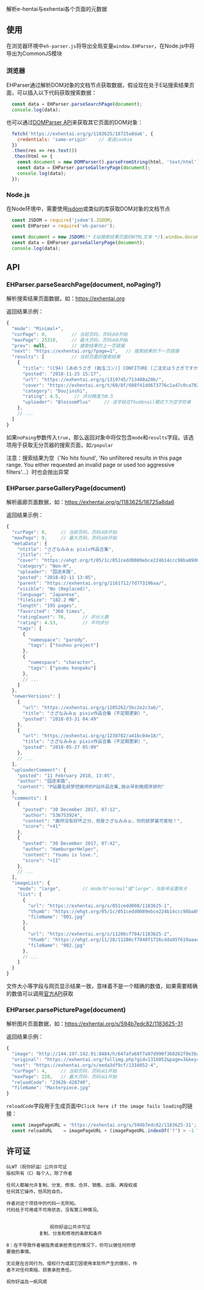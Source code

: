 解析e-hentai与exhentai各个页面的元数据

## 使用

在浏览器环境中`eh-parser.js`将导出全局变量`window.EHParser`，在Node.js中将导出为CommonJS模块

### 浏览器

EHParser通过解析DOM对象的文档节点获取数据，假设现在处于E站搜索结果页面，可以插入以下代码获取搜索数据：

```js
  const data = EHParser.parseSearchPage(document);
  console.log(data);
```

也可以通过[DOMParser API](https://developer.mozilla.org/zh-CN/docs/Web/API/DOMParser)来获取其它页面的DOM对象：

```js
  fetch('https://exhentai.org/g/1183625/18725a8da6', {
    credentials: 'same-origin'    // 发送cookie
  })
  .then(res => res.text())
  .then(html => {
    const document = new DOMParser().parseFromString(html, 'text/html');
    const data = EHParser.parseGalleryPage(document);
    console.log(data);
  });
```

### Node.js

在Node环境中，需要使用[jsdom](https://github.com/jsdom/jsdom)或类似的库获取DOM对象的文档节点

```js
  const JSDOM = require('jsdom').JSDOM;
  const EHParser = require('eh-parser');

  const document = new JSDOM(/* E站搜索结果页面的HTML文本 */).window.document;
  const data = EHParser.parseGalleryPage(document);
  console.log(data);
```

## API

### EHParser.parseSearchPage(document, noPaging?)

解析搜索结果页面数据，如：https://exhentai.org

返回结果示例：

```js
{
  "mode": "Minimal+",
  "curPage": 0,         // 当前页码，页码从0开始
  "maxPage": 25310,     // 最大页码，页码从0开始
  "prev": null,         // 搜索结果的上一页链接
  "next": "https://exhentai.org/?page=1",   // 搜索结果的下一页链接
  "results": [          // 当前页面的搜索结果
    {
      "title": "(C94) [あめうさぎ (飴玉コン)] CONFITURE (ご注文はうさぎですか?) [中国翻訳]",
      "posted": "2018-11-25 15:17",
      "url": "https://exhentai.org/g/1319745/713400a20b/",
      "cover": "https://exhentai.org/t/60/8f/608f41dd673776c1a47c0ca70275f98342c6884f-2697059-2116-3000-jpg_l.jpg",
      "category": "Doujinshi",
      "rating": 4.5,     // 评分精度为0.5
      "uploader": "BlossomPlus"     // 该字段在Thumbnail模式下为空字符串
    },
    // ...
  ]
}
```

如果`noPaing`参数传入`true`，那么返回对象中将仅包含`mode`和`results`字段。该选项用于获取无分页器的搜索页面，如`/popular`

注意：搜索结果为空（'No hits found', 'No unfiltered results in this page range. You either requested an invalid page or used too aggressive filters'...）时也会抛出异常

### EHParser.parseGalleryPage(document)

解析画廊页面数据，如：https://exhentai.org/g/1183625/18725a8da6

返回结果示例：

```js
{
  "curPage": 0,     // 当前页码，页码从0开始
  "maxPage": 9,     // 最大页码，页码从0开始
  "metaData": {
    "ntitle": "さざなみみぉ pixiv作品合集",
    "jtitle": "",
    "cover": "https://ehgt.org/t/05/1c/051cedd0089ebce224b14ccc98ba89d67ff3f284-954244-800-1119-jpg_250.jpg",
    "category": "Non-H",
    "uploader": "囧途末路",
    "posted": "2018-02-11 13:05",
    "parent": "https://exhentai.org/g/1161712/7d773196aa/",
    "visible": "No (Replaced)",
    "language": "Japanese",
    "fileSize": "182.2 MB",
    "length": "195 pages",
    "favorited": "368 times",
    "ratingCount": 76,      // 评分人数
    "rating": 4.53,         // 平均评分
    "tags": [
      {
        "namespace": "parody",
        "tags": ["touhou project"]
      },
      {
        "namespace": "character",
        "tags": ["youmu konpaku"]
      },
      // ...
    ]
  },
  "newerVersions": [
    {
      "url": "https://exhentai.org/g/1205262/5bc2e2c3a6/",
      "title": "さざなみみぉ pixiv作品合集（不定期更新）",
      "posted": "2018-03-31 04:49"
    },
    {
      "url": "https://exhentai.org/g/1230782/a41bc04e18/",
      "title": "さざなみみぉ pixiv作品合集（不定期更新）",
      "posted": "2018-05-27 05:09"
    },
    // ...
  ],
  "uploaderComment": {
    "posted": "11 February 2018, 13:05",
    "author": "囧途末路",
    "content": "P站著名妖梦控画师的P站作品合集,按从早到晚顺序排列"
  },
  "comments": [
    {
      "posted": "30 December 2017, 07:12",
      "author": "536753924",
      "content": "画师没有好坏之分，但是さざなみみぉ，你的妖梦最可爱啦！",
      "score": "+41"
    },
    {
      "posted": "30 December 2017, 07:42",
      "author": "HamburgerHelper",
      "content": "Youmu is love.",
      "score": "+11"
    },
    // ...
  ],
  "imageList": {
    "mode": "large",        // mode为"normal"或"large"，与账号设置有关
    "list": [
      {
        "url": "https://exhentai.org/s/051cedd008/1183625-1",
        "thumb": "https://ehgt.org/05/1c/051cedd0089ebce224b14ccc98ba89d67ff3f284-954244-800-1119-jpg_l.jpg",    // thumb仅在mode为"large"时存在
        "fileName": "001.jpg"
      },
      {
        "url": "https://exhentai.org/s/11286cf784/1183625-2",
        "thumb": "https://ehgt.org/11/28/11286cf7840f1726cdda95f619aaacd7d5a1f9fex1190142-800-1125-jpg_l.jpg",
        "fileName": "002.jpg"
      },
      // ...
    ]
  }
}
```

文件大小等字段与网页显示结果一致，意味着不是一个精确的数值，如果需要精确的数值可以调用[官方API](https://ehwiki.org/wiki/API)获取

### EHParser.parsePicturePage(document)

解析图片页面数据，如：https://exhentai.org/s/594b7edc82/1183625-31

返回结果示例：

```js
{
  "image": "http://144.197.142.91:8484/h/647afa68f7a97d990f360262f0e3bab872fbd501-216944-900-900-jpg/keystamp=1543465500-a9c0673140;fileindex=24684240;xres=2400/Masterpiece.jpg",
  "original": "https://exhentai.org/fullimg.php?gid=1316052&page=3&key=0cz2qum96tg",    // 原图下载链接，不存在时为null
  "next": "https://exhentai.org/s/eeda3df9cf/1316052-4",                                // 下一张图片的页面
  "curPage": 4,     // 当前页码，页码从1开始
  "maxPage": 220,   // 最大页码，页码从1开始
  "reloadCode": "23626-428740",
  "fileName": "Masterpiece.jpg"
}
```

`reloadCode`字段用于生成页面中`Click here if the image fails loading`的链接：

```js
  const imagePageURL = 'https://exhentai.org/s/594b7edc82/1183625-31';
  const reloadURL    = imagePageURL + (imagePageURL.indexOf('?') > -1 ? '&' : '?') + 'nl=' + reloadCode;
```

## 许可证

```
GLWT（祝你好运）公共许可证
版权所有（C）每个人，除了作者

任何人都被允许复制、分发、修改、合并、销售、出版、再授权或
任何其它操作，但风险自负。

作者对这个项目中的代码一无所知。
代码处于可用或不可用状态，没有第三种情况。


                祝你好运公共许可证
            复制、分发和修改的条款和条件

0：在不导致作者被指责或承担责任的情况下，你可以做任何你想
要做的事情。

无论是在合同行为、侵权行为或其它因使用本软件产生的情形，作
者不对任何索赔、损害承担责任。

祝你好运及一帆风顺
```